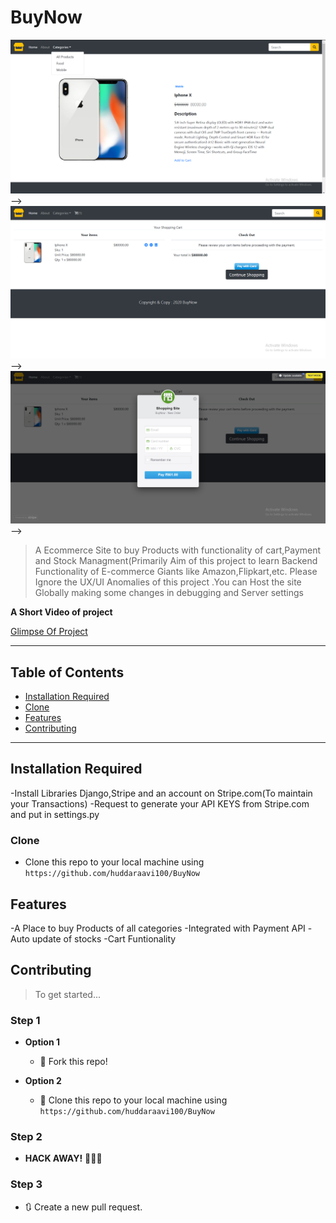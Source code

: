 <!---# BuyNow
<a href="http://fvcproductions.com"><img src="https://avatars1.githubusercontent.com/u/4284691?v=3&s=200" title="FVCproductions" alt="FVCproductions"></a>-->

<!--[![FVCproductions](https://avatars1.githubusercontent.com/u/4284691?v=3&s=200)](http://fvcproductions.com)-->

# BuyNow
<a href="https://github.com/huddaraavi100"><img src="https://github.com/huddaraavi100/BuyNow/blob/main/Screenshot%20(36).png" ></a>-->
<a href="https://github.com/huddaraavi100"><img src="https://github.com/huddaraavi100/BuyNow/blob/main/Screenshot%20(37).png"></a>-->
<a href="https://github.com/huddaraavi100"><img src="https://github.com/huddaraavi100/BuyNow/blob/main/Screenshot%20(39).png"></a>-->

> A Ecommerce Site to buy Products with functionality of cart,Payment and Stock Managment(Primarily Aim of this project to learn Backend Functionality of E-commerce Giants like Amazon,Flipkart,etc. Please Ignore the UX/UI Anomalies of this project .You can Host the site Globally making some changes in debugging and Server settings


**A Short Video of project**

<a href="https://recordit.co/qDlCzJp82h">Glimpse Of Project</a>


---

## Table of Contents 


- [Installation Required](#installation)
- [Clone](#clone)
- [Features](#features)
- [Contributing](#contributing)


---


## Installation Required

-Install Libraries Django,Stripe and an account on Stripe.com(To maintain your Transactions)
-Request to generate your API KEYS from Stripe.com and put in settings.py

### Clone

- Clone this repo to your local machine using `https://github.com/huddaraavi100/BuyNow`


## Features
-A Place to buy Products of all categories
-Integrated with Payment API
-Auto update of stocks
-Cart Funtionality

## Contributing

> To get started...

### Step 1

- **Option 1**
    - 🍴 Fork this repo!

- **Option 2**
    - 👯 Clone this repo to your local machine using `https://github.com/huddaraavi100/BuyNow`

### Step 2

- **HACK AWAY!** 🔨🔨🔨

### Step 3

- 🔃 Create a new pull request.
